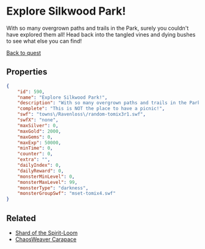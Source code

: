 # Explore Silkwood Park!

With so many overgrown paths and trails in the Park, surely you couldn't have explored them all!  Head back into the tangled vines and dying bushes to see what else you can find!

[Back to quest](../quests.md)

## Properties

```json
{
    "id": 590,
    "name": "Explore Silkwood Park!",
    "description": "With so many overgrown paths and trails in the Park, surely you couldn't have explored them all!  Head back into the tangled vines and dying bushes to see what else you can find!",
    "complete": "This is NOT the place to have a picnic!",
    "swf": "towns\/Ravenloss\/random-tomix3r1.swf",
    "swfX": "none",
    "maxSilver": 0,
    "maxGold": 2000,
    "maxGems": 0,
    "maxExp": 50000,
    "minTime": 0,
    "counter": 0,
    "extra": "",
    "dailyIndex": 0,
    "dailyReward": 0,
    "monsterMinLevel": 0,
    "monsterMaxLevel": 99,
    "monsterType": "darkness",
    "monsterGroupSwf": "mset-tomix4.swf"
}
```

## Related

- [Shard of the Spirit-Loom ](../items/3727-shard-of-the-spirit-loom.md)
- [ChaosWeaver Carapace](../items/3732-chaosweaver-carapace.md)

